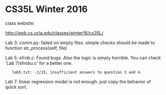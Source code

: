 # CS35L Winter 2016

class website:

http://web.cs.ucla.edu/classes/winter16/cs35L/

Lab 3: comm.py: failed on empty files. simple checks should be made to function str_process(self, file)

Lab 5: sfrob.c: Found bugs. Also the logic is simply horrible. You can check 'Lab 7/sfrobu.c' for a better one.
       
       lab5.txt: -2/15, insufficient answers to question 2 and 4.

Lab 7: linear regression model is not enough. just copy the behavior of quick sort.
